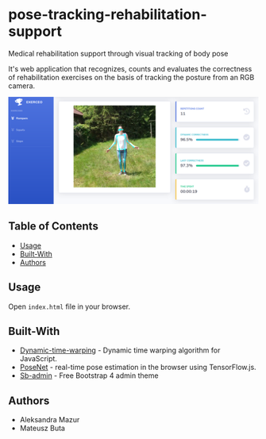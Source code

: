 # pose-tracking-rehabilitation-support
Medical rehabilitation support through visual tracking of body pose

It's web application that recognizes, counts and evaluates the correctness of rehabilitation exercises on the basis of tracking the posture from an RGB camera.

![App](docs/app.png?raw=true "Title")

## Table of Contents
<!-- - [Features](#features) -->
- [Usage](#usage)
- [Built-With](#built-with)
- [Authors](#authors)

<!--
## Features
* 
-->

## Usage     
Open `index.html` file in your browser.

## Built-With

* [Dynamic-time-warping](https://github.com/GordonLesti/dynamic-time-warping) - Dynamic time warping algorithm for JavaScript. 
* [PoseNet](https://github.com/tensorflow/tfjs-models/tree/master/posenet) - real-time pose estimation in the browser using TensorFlow.js.
* [Sb-admin](https://startbootstrap.com/themes/sb-admin-2/) - Free Bootstrap 4 admin theme


## Authors
* Aleksandra Mazur
* Mateusz Buta
